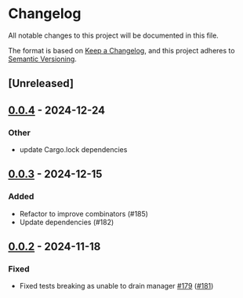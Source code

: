 # Changelog

All notable changes to this project will be documented in this file.

The format is based on [Keep a Changelog](https://keepachangelog.com/en/1.0.0/),
and this project adheres to [Semantic Versioning](https://semver.org/spec/v2.0.0.html).

## [Unreleased]


## [0.0.4](https://github.com/yonasBSD/youtui/compare/async-callback-manager/v0.0.3...async-callback-manager/v0.0.4) - 2024-12-24

### Other
- update Cargo.lock dependencies




## [0.0.3](https://github.com/nick42d/youtui/compare/async-callback-manager/v0.0.2...async-callback-manager/v0.0.3) - 2024-12-15

### Added
- Refactor to improve combinators (#185)
- Update dependencies (#182)

## [0.0.2](https://github.com/nick42d/youtui/compare/async-callback-manager/v0.0.1...async-callback-manager/v0.0.2) - 2024-11-18

### Fixed
- Fixed tests breaking as unable to drain manager [#179](https://github.com/nick42d/youtui/pull/179) ([#181](https://github.com/nick42d/youtui/pull/181))


